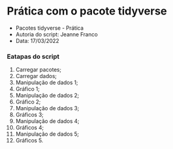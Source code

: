 # Prática com o pacote tidyverse

- Pacotes tidyverse - Prática
- Autoria do script: Jeanne Franco
- Data: 17/03/2022

### Eatapas do script

1. Carregar pacotes;
2. Carregar dados;
3. Manipulação de dados 1;
4. Gráfico 1;
5. Manipulação de dados 2;
6. Gráfico 2;
7. Manipulação de dados 3;
8. Gráficos 3;
9. Manipulação de dados 4;
10. Gráficos 4;
11. Manipulação de dados 5;
12. Gráficos 5.
